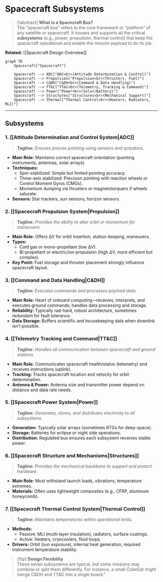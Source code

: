 # Spacecraft Subsystems

> [!abstract] **What is a Spacecraft Bus?**  
> The “spacecraft bus” refers to the core framework or “platform” of any satellite or spacecraft. It houses and supports all the critical **subsystems** (e.g., power, propulsion, thermal control) that keep the spacecraft operational and enable the mission payload to do its job.

**Related:** [[Spacecraft Design Overview]]

```mermaid
graph TD
    Spacecraft["Spacecraft"]
    
    Spacecraft --> ADC["ADC<br>(Attitude Determination & Control)"]
    Spacecraft --> Propulsion["Propulsion<br>(Thrusters, Fuel)"]
    Spacecraft --> C&DH["C&DH<br>(Command & Data Handling)"]
    Spacecraft --> TT&C["TT&C<br>(Telemetry, Tracking & Command)"]
    Spacecraft --> Power["Power<br>(Solar/Battery)"]
    Spacecraft --> Structures["Structures<br>(Mechanical Support)"]
    Spacecraft --> Thermal["Thermal Control<br>(Heaters, Radiators, MLI)"]
```


---

## Subsystems

### 1. **[[Attitude Determination and Control System|ADC]]**
> **Tagline:** *Ensures precise pointing using sensors and actuators.*  

- **Main Role:** Maintains correct spacecraft orientation (pointing instruments, antennas, solar arrays).  
- **Techniques:**  
  - Spin-stabilized: Simple but limited pointing accuracy.  
  - Three-axis stabilized: Precision pointing with reaction wheels or Control Moment Gyros (CMGs).  
  - Momentum dumping via thrusters or magnetotorquers if wheels saturate.  
- **Sensors:** Star trackers, sun sensors, horizon sensors.

### 2. **[[Spacecraft Propulsion System|Propulsion]]**
> **Tagline:** *Provides the ability to alter orbit or momentum for maneuvers.*  

- **Main Role:** Offers ΔV for orbit insertion, station-keeping, maneuvers.  
- **Types:**  
  - Cold gas or mono-propellant (low ΔV).  
  - Bi-propellant or electric/ion propulsion (high ΔV, more efficient but complex).  
- **Key Point:** Fuel storage and thruster placement strongly influence spacecraft layout.

### 3. **[[Command and Data Handling|C&DH]]**
> **Tagline:** *Executes commands and processes payload data.*  

- **Main Role:** Heart of onboard computing—receives, interprets, and executes ground commands; handles data processing and storage.  
- **Reliability:** Typically rad-hard, robust architecture, sometimes redundant for fault tolerance.  
- **Data Storage:** Buffers scientific and housekeeping data when downlink isn’t possible.

### 4. **[[Telemetry Tracking and Command|TT&C]]**
> **Tagline:** *Handles all communication between spacecraft and ground stations.*  

- **Main Role:** Communicates spacecraft health/status (telemetry) and receives instructions (uplink).  
- **Tracking:** Tracks spacecraft location and velocity for orbit determination.  
- **Antenna & Power:** Antenna size and transmitter power depend on distance and data rate needs.

### 5. **[[Spacecraft Power System|Power]]**
> **Tagline:** *Generates, stores, and distributes electricity to all subsystems.*  

- **Generation:** Typically solar arrays (sometimes RTGs for deep-space).  
- **Storage:** Batteries for eclipse or night side operations.  
- **Distribution:** Regulated bus ensures each subsystem receives stable power.

### 6. **[[Spacecraft Structure and Mechanisms|Structures]]**
> **Tagline:** *Provides the mechanical backbone to support and protect hardware.*  

- **Main Role:** Must withstand launch loads, vibrations, temperature extremes.  
- **Materials:** Often uses lightweight composites (e.g., CFRP, aluminum honeycomb).

### 7. **[[Spacecraft Thermal Control System|Thermal Control]]**
> **Tagline:** *Maintains temperatures within operational limits.*  

- **Methods:**  
  - Passive: MLI (multi-layer insulation), radiators, surface coatings.  
  - Active: Heaters, cryocoolers, fluid loops.  
- **Drivers:** Orbit (sun exposure), internal heat generation, required instrument temperature stability.

> [!tip] **Design Flexibility**  
> These seven subsystems are typical, but some missions may combine or split them differently. For instance, a small CubeSat might merge C&DH and TT&C into a single board.”

